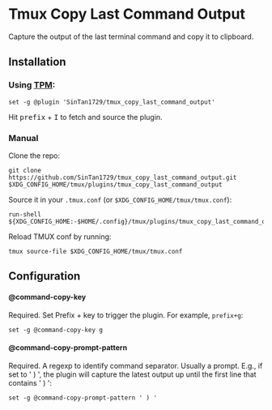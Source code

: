 # Tmux Copy Last Command Output

Capture the output of the last terminal command and copy it to clipboard.

## Installation

### Using [TPM](https://github.com/tmux-plugins/tpm):

    set -g @plugin 'SinTan1729/tmux_copy_last_command_output'

Hit <kbd>prefix</kbd> + <kbd>I</kbd> to fetch and source the plugin.

### Manual

Clone the repo:

    git clone https://github.com/SinTan1729/tmux_copy_last_command_output.git $XDG_CONFIG_HOME/tmux/plugins/tmux_copy_last_command_output

Source it in your `.tmux.conf` (or `$XDG_CONFIG_HOME/tmux/tmux.conf`):

    run-shell ${XDG_CONFIG_HOME:-$HOME/.config}/tmux/plugins/tmux_copy_last_command_output/tmux_copy_last_command_output.tmux

Reload TMUX conf by running:

    tmux source-file $XDG_CONFIG_HOME/tmux/tmux.conf

## Configuration

#### @command-copy-key

Required. Set Prefix + key to trigger the plugin. For example, `prefix+g`:

```
set -g @command-copy-key g
```

#### @command-copy-prompt-pattern

Required. A regexp to identify command separator. Usually a prompt. E.g., if set to ' ) ', the plugin will capture the latest output up until the first line that contains ' ) ':

```
set -g @command-copy-prompt-pattern ' ) '
```
